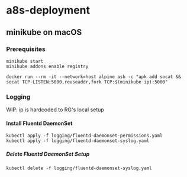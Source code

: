 # a8s-deployment

## minikube on macOS

### Prerequisites

```shell
minikube start
minikube addons enable registry

docker run --rm -it --network=host alpine ash -c "apk add socat && socat TCP-LISTEN:5000,reuseaddr,fork TCP:$(minikube ip):5000"
```

### Logging

WIP: ip is hardcoded to RG's local setup

#### Install Fluentd DaemonSet

```shell
kubectl apply -f logging/fluentd-daemonset-permissions.yaml
kubectl apply -f logging/fluentd-daemonset-syslog.yaml
```

##### Delete Fluentd DaemonSet Setup

```shell
kubectl delete -f logging/fluentd-daemonset-syslog.yaml
```
